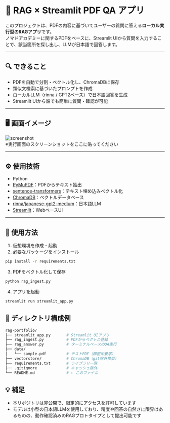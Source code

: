 # 🧠 RAG × Streamlit PDF QA アプリ

このプロジェクトは、PDFの内容に基づいてユーザーの質問に答える**ローカル実行型のRAGアプリ**です。  
ノマドアカデミーに関するPDFをベースに、Streamlit UIから質問を入力することで、該当箇所を探し出し、LLMが日本語で回答します。

---

## 🔍 できること

- PDFを自動で分割・ベクトル化し、ChromaDBに保存
- 類似文検索に基づいたプロンプトを作成
- ローカルLLM（rinna / GPT2ベース）で日本語回答を生成
- Streamlit UIから誰でも簡単に質問・確認が可能

---

## 🖥 画面イメージ

![screenshot](./your_screenshot_here.png)  
※実行画面のスクリーンショットをここに貼ってください

---

## ⚙️ 使用技術

- Python
- [PyMuPDF](https://pymupdf.readthedocs.io/)：PDFからテキスト抽出
- [sentence-transformers](https://www.sbert.net/)：テキスト埋め込みベクトル化
- [ChromaDB](https://docs.trychroma.com/)：ベクトルデータベース
- [rinna/japanese-gpt2-medium](https://huggingface.co/rinna/japanese-gpt2-medium)：日本語LLM
- [Streamlit](https://streamlit.io/)：WebベースUI

---

## 📝 使用方法

1. 仮想環境を作成・起動  
2. 必要なパッケージをインストール

```bash
pip install -r requirements.txt
```

3. PDFをベクトル化して保存
```bash
python rag_ingest.py
```
4. アプリを起動
```bash
streamlit run streamlit_app.py
```

## 📁 ディレクトリ構成例
```bash
rag-portfolio/
├── streamlit_app.py       # Streamlit UIアプリ
├── rag_ingest.py          # PDFからベクトル登録
├── rag_answer.py          # ターミナルベースのQA実行
├── data/
│   └── sample.pdf         # テストPDF（精密栄養学）
├── vectorstore/           # ChromaDB（git除外推奨）
├── requirements.txt       # ライブラリ一覧
├── .gitignore             # キャッシュ除外
└── README.md              # ← このファイル

```

## 💡 補足
- 本リポジトリは非公開で、限定的にアクセスを許可しています
- モデルは小型の日本語LLMを使用しており、精度や回答の自然さに限界はあるものの、動作確認済みのRAGプロトタイプとして提出可能です